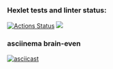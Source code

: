 ### Hexlet tests and linter status:
[![Actions Status](https://github.com/AlexeyBilyk/frontend-project-lvl1/workflows/hexlet-check/badge.svg)](https://github.com/AlexeyBilyk/frontend-project-lvl1/actions)
<a href="https://codeclimate.com/github/AlexeyBilyk/frontend-project-lvl1/maintainability"><img src="https://api.codeclimate.com/v1/badges/bf690bd0254251b90278/maintainability" /></a>

### asciinema brain-even
[![asciicast](https://asciinema.org/a/bQSfuTD4zN3FWak1Xg3f0XjpK.svg)](https://asciinema.org/a/bQSfuTD4zN3FWak1Xg3f0XjpK)